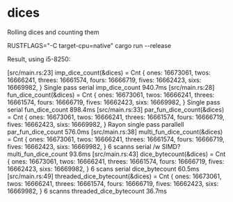 # dices
Rolling dices and counting them

RUSTFLAGS="-C target-cpu=native" cargo run --release

Result, using i5-8250:

[src/main.rs:23] imp_dice_count(&dices) = Cnt {
    ones: 16673061,
    twos: 16666241,
    threes: 16661574,
    fours: 16666719,
    fives: 16662423,
    sixs: 16669982,
}
Single pass serial imp_dice_count 940.7ms
[src/main.rs:28] fun_dice_count(&dices) = Cnt {
    ones: 16673061,
    twos: 16666241,
    threes: 16661574,
    fours: 16666719,
    fives: 16662423,
    sixs: 16669982,
}
Single pass serial fun_dice_count 898.4ms
[src/main.rs:33] par_fun_dice_count(&dices) = Cnt {
    ones: 16673061,
    twos: 16666241,
    threes: 16661574,
    fours: 16666719,
    fives: 16662423,
    sixs: 16669982,
}
Rayon single pass parallell par_fun_dice_count 576.0ms
[src/main.rs:38] multi_fun_dice_count(&dices) = Cnt {
    ones: 16673061,
    twos: 16666241,
    threes: 16661574,
    fours: 16666719,
    fives: 16662423,
    sixs: 16669982,
}
6 scanns serial /w SIMD? multi_fun_dice_count 93.6ms
[src/main.rs:43] dice_bytecount(&dices) = Cnt {
    ones: 16673061,
    twos: 16666241,
    threes: 16661574,
    fours: 16666719,
    fives: 16662423,
    sixs: 16669982,
}
6 scans serial dice_bytecount 60.5ms
[src/main.rs:49] threaded_dice_bytecount(&dices) = Cnt {
    ones: 16673061,
    twos: 16666241,
    threes: 16661574,
    fours: 16666719,
    fives: 16662423,
    sixs: 16669982,
}
6 scanns threaded_dice_bytecount 36.7ms

